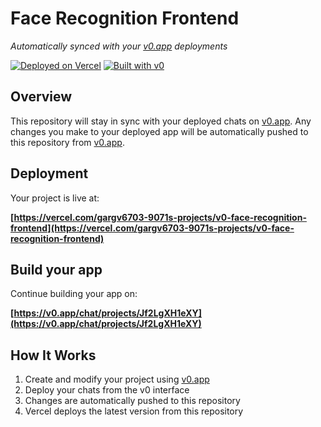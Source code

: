 # Face Recognition Frontend

*Automatically synced with your [v0.app](https://v0.app) deployments*

[![Deployed on Vercel](https://img.shields.io/badge/Deployed%20on-Vercel-black?style=for-the-badge&logo=vercel)](https://vercel.com/gargv6703-9071s-projects/v0-face-recognition-frontend)
[![Built with v0](https://img.shields.io/badge/Built%20with-v0.app-black?style=for-the-badge)](https://v0.app/chat/projects/Jf2LgXH1eXY)

## Overview

This repository will stay in sync with your deployed chats on [v0.app](https://v0.app).
Any changes you make to your deployed app will be automatically pushed to this repository from [v0.app](https://v0.app).

## Deployment

Your project is live at:

**[https://vercel.com/gargv6703-9071s-projects/v0-face-recognition-frontend](https://vercel.com/gargv6703-9071s-projects/v0-face-recognition-frontend)**

## Build your app

Continue building your app on:

**[https://v0.app/chat/projects/Jf2LgXH1eXY](https://v0.app/chat/projects/Jf2LgXH1eXY)**

## How It Works

1. Create and modify your project using [v0.app](https://v0.app)
2. Deploy your chats from the v0 interface
3. Changes are automatically pushed to this repository
4. Vercel deploys the latest version from this repository
